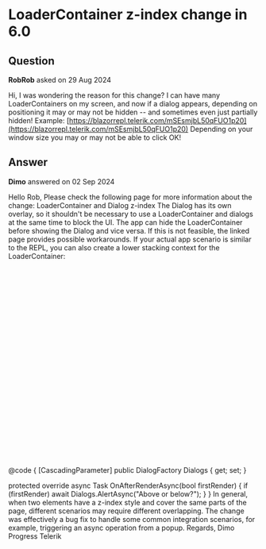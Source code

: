 # LoaderContainer z-index change in 6.0

## Question

**RobRob** asked on 29 Aug 2024

Hi, I was wondering the reason for this change? I can have many LoaderContainers on my screen, and now if a dialog appears, depending on positioning it may or may not be hidden -- and sometimes even just partially hidden! Example: [https://blazorrepl.telerik.com/mSEsmjbL50qFUO1p20](https://blazorrepl.telerik.com/mSEsmjbL50qFUO1p20) Depending on your window size you may or may not be able to click OK!

## Answer

**Dimo** answered on 02 Sep 2024

Hello Rob, Please check the following page for more information about the change: LoaderContainer and Dialog z-index The Dialog has its own overlay, so it shouldn't be necessary to use a LoaderContainer and dialogs at the same time to block the UI. The app can hide the LoaderContainer before showing the Dialog and vice versa. If this is not feasible, the linked page provides possible workarounds. If your actual app scenario is similar to the REPL, you can also create a lower stacking context for the LoaderContainer: <div style="position: relative; z-index: 9999; height: 400px"> <TelerikLoaderContainer Visible="@true" ThemeColor="@ThemeConstants.Loader.ThemeColor.Success" OverlayThemeColor="light" LoaderType="@LoaderType.InfiniteSpinner"> </TelerikLoaderContainer> </div> @code {
[CascadingParameter] public DialogFactory Dialogs { get; set; }

protected override async Task OnAfterRenderAsync(bool firstRender)
{
if (firstRender)
await Dialogs.AlertAsync("Above or below?");
}
} In general, when two elements have a z-index style and cover the same parts of the page, different scenarios may require different overlapping. The change was effectively a bug fix to handle some common integration scenarios, for example, triggering an async operation from a popup. Regards, Dimo Progress Telerik
